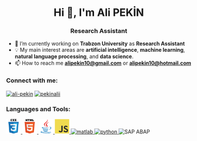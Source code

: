 <h1 align="center">Hi 👋, I'm Ali PEKİN</h1>
<h3 align="center">Research Assistant</h3>

- 🔭 I’m currently working on **Trabzon University** as **Research Assistant**
- 💡 My main interest areas are **artificial intelligence**, **machine learning**, **natural language processing**, and **data science**.
- 📫 How to reach me **alipekin10@gmail.com** or **alipekin10@hotmail.com**

<h3 align="left">Connect with me:</h3>
<p align="left">
<a href="https://www.linkedin.com/in/ali-pekin-4a5339228/" target="blank"><img align="center" src="https://raw.githubusercontent.com/rahuldkjain/github-profile-readme-generator/master/src/images/icons/Social/linked-in-alt.svg" alt="ali-pekin" height="30" width="40" /></a>
<a href="https://instagram.com/pekinalii" target="blank"><img align="center" src="https://raw.githubusercontent.com/rahuldkjain/github-profile-readme-generator/master/src/images/icons/Social/instagram.svg" alt="pekinalii" height="30" width="40" /></a>
</p>

<h3 align="left">Languages and Tools:</h3>
<p align="left"> <a href="https://www.w3schools.com/css/" target="_blank" rel="noreferrer"> <img src="https://raw.githubusercontent.com/devicons/devicon/master/icons/css3/css3-original-wordmark.svg" alt="css3" width="40" height="40"/> </a> <a href="https://www.w3.org/html/" target="_blank" rel="noreferrer"> <img src="https://raw.githubusercontent.com/devicons/devicon/master/icons/html5/html5-original-wordmark.svg" alt="html5" width="40" height="40"/> </a> <a href="https://www.java.com" target="_blank" rel="noreferrer"> <img src="https://raw.githubusercontent.com/devicons/devicon/master/icons/java/java-original.svg" alt="java" width="40" height="40"/> </a> <a href="https://developer.mozilla.org/en-US/docs/Web/JavaScript" target="_blank" rel="noreferrer"> <img src="https://raw.githubusercontent.com/devicons/devicon/master/icons/javascript/javascript-original.svg" alt="javascript" width="40" height="40"/> </a> <a href="https://www.mathworks.com/" target="_blank" rel="noreferrer"> <img src="https://upload.wikimedia.org/wikipedia/commons/2/21/Matlab_Logo.png" alt="matlab" width="40" height="40"/> </a>
  <a href="https://www.python.org/" target="_blank" rel="noreferrer"> <img src="https://bymmb.com/wp-content/uploads/2019/01/2000px-Python-logo-notext.svg1_.png" alt="python" width="40" height="40"/> </a> 
<img src="https://upload.wikimedia.org/wikipedia/commons/5/59/SAP_2011_logo.svg" alt="SAP ABAP" width="60" height="40"/>

 

</p>
